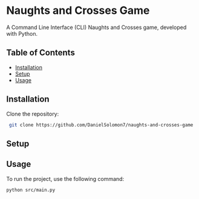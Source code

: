 # Naughts and Crosses Game
A Command Line Interface (CLI) Naughts and Crosses game, developed with Python.

## Table of Contents
- [Installation](#installation)
- [Setup](#setup)
- [Usage](#usage)

## Installation
Clone the repository:
```bash
 git clone https://github.com/DanielSolomon7/naughts-and-crosses-game
```

## Setup


## Usage
To run the project, use the following command:
```bash
python src/main.py
```
